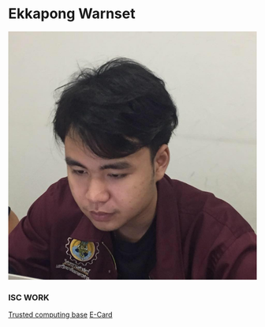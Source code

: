 # Ekkapong Warnset
![image alt](/pictures/ekkapong.jpg)

### ISC WORK
[Trusted computing base](https://ekkapongwa.github.io/trusted-computing-base/)
[E-Card](https://ekkapongwa.github.io/ecard/)
